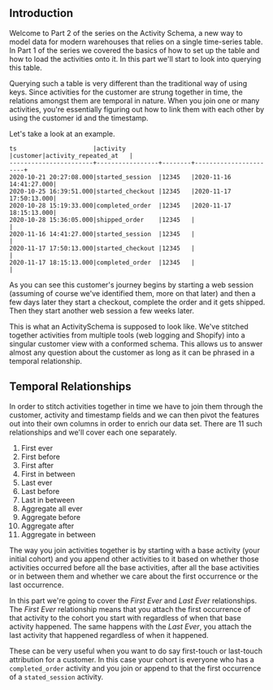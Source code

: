 ## Introduction
Welcome to Part 2 of the series on the Activity Schema, a new way to model data for modern warehouses that relies on a single time-series table. In Part 1 of the series we covered the basics of how to set up the table and how to load the activities onto it. In this part we'll start to look into querying this table.

Querying such a table is very different than the traditional way of using keys. Since activities for the customer are strung together in time, the relations amongst them are temporal in nature. When you join one or many activities, you're essentially figuring out how to link them with each other by using the customer id and the timestamp.

Let's take a look at an example. 

```
ts                     |activity         |customer|activity_repeated_at   |
-----------------------+-----------------+--------+-----------------------+
2020-10-21 20:27:08.000|started_session  |12345   |2020-11-16 14:41:27.000|
2020-10-25 16:39:51.000|started_checkout |12345   |2020-11-17 17:50:13.000|
2020-10-28 15:19:33.000|completed_order  |12345   |2020-11-17 18:15:13.000|
2020-10-28 15:36:05.000|shipped_order    |12345   |                       |
2020-11-16 14:41:27.000|started_session  |12345   |                       |
2020-11-17 17:50:13.000|started_checkout |12345   |                       |
2020-11-17 18:15:13.000|completed_order  |12345   |                       |
```

As you can see this customer's journey begins by starting a web session (assuming of course we've identified them, more on that later) and then a few days later they start a checkout, complete the order and it gets shipped. Then they start another web session a few weeks later.

This is what an ActivitySchema is supposed to look like. We've stitched together activities from multiple tools (web logging and Shopify) into a singular customer view with a conformed schema. This allows us to answer almost any question about the customer as long as it can be phrased in a temporal relationship.

## Temporal Relationships
In order to stitch activities together in time we have to join them through the customer, activity and timestamp fields and we can then pivot the features out into their own columns in order to enrich our data set. There are 11 such relationships and we'll cover each one separately.

1.  First ever
2.  First before
3.  First after
4.  First in between
5.  Last ever
6.  Last before
7.  Last in between
8.  Aggregate all ever
9.  Aggregate before
10.  Aggregate after
11.  Aggregate in between

The way you join activities together is by starting with a base activity (your initial cohort) and you append other activities to it based on whether those activities occurred before all the base activities, after all the base activities or in between them and whether we care about the first occurrence or the last occurrence.

In this part we're going to cover the *First Ever* and *Last Ever* relationships. The *First Ever* relationship means that you attach the first occurrence of that activity to the cohort you start with regardless of when that base activity happened. The same happens with the *Last Ever*, you attach the last activity that happened regardless of when it happened.

These can be very useful when you want to do say first-touch or last-touch attribution for a customer. In this case your cohort is everyone who has a `completed_order` activity and you join or append to that the first occurrence of a `stated_session` activity.


